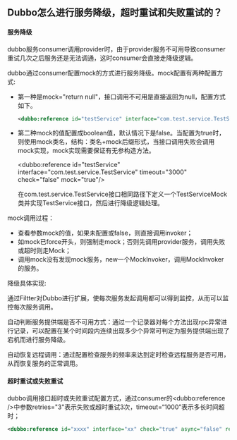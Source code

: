 ## Dubbo怎么进行服务降级，超时重试和失败重试的？

#### 服务降级

dubbo服务consumer调用provider时，由于provider服务不可用导致consumer重试几次之后服务还是无法调通，这时consumer会直接走降级逻辑。

dubbo通过consumer配置mock的方式进行服务降级。mock配置有两种配置方式:

- 第一种是mock="return null"，接口调用不可用是直接返回为null，配置方式如下。

  ```xml
  <dubbo:reference id="testService" interface="com.test.service.TestService" timeout="3000" check="false" mock="return null"/>
  ```

- 第二种mock的值配置成boolean值，默认情况下是false。当配置为true时，则使用mock类名，结构：类名+mock后缀形式，当接口调用失败会调用mock实现，mock实现需要保证有无参构造方法。

  <dubbo:reference id="testService" interface="com.test.service.TestService" timeout="3000"  check="false" mock="true"/>

  在com.test.service.TestService接口相同路径下定义一个TestServiceMock类并实现TestService接口，然后进行降级逻辑处理。



mock调用过程：

- 查看参数mock的值，如果未配置或false，则直接调用invoker；
- 如mock已force开头，则强制走mock；否则先调用provider服务，调用失败或超时则走Mock；
- 调用mock没有发现mock服务，new一个MockInvoker，调用MockInvoker的服务。



降级具体实现:

通过Filtter对Dubbo进行扩展，使每次服务发起调用都可以得到监控，从而可以监控每次服务调用。

自动判断服务提供端是否不可用方式：通过一个记录器对每个方法出现rpc异常进行记录，可以配置在某个时间段内连续出现多少个异常可判定为服务提供端出现了宕机而进行服务降级。

自动恢复远程调用：通过配置检查服务的频率来达到定时检查远程服务是否可用，从而恢复服务的正常调用。



#### 超时重试或失败重试

dubbo调用接口超时或失败重试配置方式，通过consumer的<dubbo:reference />中参数retries="3"表示失败或超时重试3次，timeout=“1000”表示多长时间超时；

```xml
<dubbo:reference id="xxxx" interface="xx" check="true" async="false" retries="3" timeout="1000"/>
```

